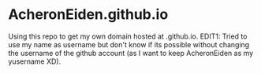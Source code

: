 # AcheronEiden.github.io
Using this repo to get my own domain hosted at .github.io. 
EDIT1: Tried to use my name as username but don't know if its possible without changing the username of the github account (as I want to keep AcheronEiden as my yusername XD).

